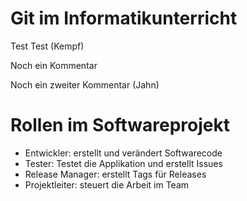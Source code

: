 # Git im Informatikunterricht

Test
Test (Kempf)

Noch ein Kommentar

Noch ein zweiter Kommentar (Jahn)



# Rollen im Softwareprojekt
- Entwickler: erstellt und verändert Softwarecode
- Tester: Testet die Applikation und erstellt Issues
- Release Manager: erstellt Tags für Releases
- Projektleiter: steuert die Arbeit im Team



